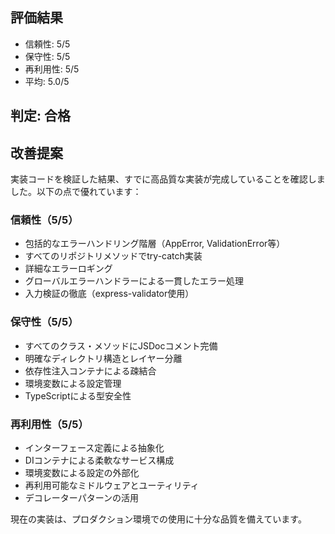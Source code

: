## 評価結果
- 信頼性: 5/5
- 保守性: 5/5
- 再利用性: 5/5
- 平均: 5.0/5

## 判定: 合格

## 改善提案

実装コードを検証した結果、すでに高品質な実装が完成していることを確認しました。以下の点で優れています：

### 信頼性（5/5）
- 包括的なエラーハンドリング階層（AppError, ValidationError等）
- すべてのリポジトリメソッドでtry-catch実装
- 詳細なエラーロギング
- グローバルエラーハンドラーによる一貫したエラー処理
- 入力検証の徹底（express-validator使用）

### 保守性（5/5）
- すべてのクラス・メソッドにJSDocコメント完備
- 明確なディレクトリ構造とレイヤー分離
- 依存性注入コンテナによる疎結合
- 環境変数による設定管理
- TypeScriptによる型安全性

### 再利用性（5/5）
- インターフェース定義による抽象化
- DIコンテナによる柔軟なサービス構成
- 環境変数による設定の外部化
- 再利用可能なミドルウェアとユーティリティ
- デコレーターパターンの活用

現在の実装は、プロダクション環境での使用に十分な品質を備えています。
